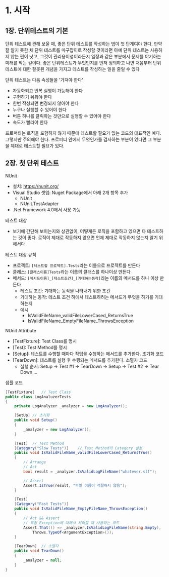 # 1. 시작
## 1장. 단위테스트의 기본
단위 테스트에 관해 보울 때, 좋은 단위 테스트를 작성하는 법이 첫 단계여야 한다. 만약 잘 알지 못한 채 단위 테스트를 마구잡이로 작성할 것이라면 아예 단위 테스트는 사용하지 않는 편이 낫고, 그것이 관리용이성이라든지 일정과 같은 부분에서 문제를 야기하는 미래를 막는 길이다. 좋은 단위테스트가 무엇인지를 먼저 정의하고 나면 처음부터 단위 테스트에 대한 잘못된 개념을 가지고 테스트를 작성하는 일을 줄일 수 있다

단위 테스트는 다음 속성들을 '가져야 한다'
- 자동화되고 반복 실행이 가능해야 한다
- 구현하기 쉬워야 한다
- 한번 작성되면 변경되지 않아야 한다
- 누구나 실행할 수 있어야 한다
- 버튼 하나를 클릭하는 것만으로 실행할 수 있어야 한다
- 속도가 빨라야 한다


프로퍼티는 로직을 포함하지 않기 때문에 테스트할 필요가 없는 코드의 대표적인 예다. 그렇지만 주의해야 한다. 프로퍼티 안에서 무엇인가를 검사하는 부분이 있다면 그 부분을 제대로 테스트할 필요가 있다. 

## 2장. 첫 단위 테스트
NUnit
- 설치: https://nunit.org/
- Visual Studio 셋업: Nuget Package에서 아래 2개 항목 추가
   - NUnit
   - NUnit.TestAdapter
- .Net Framework 4.0에서 사용 가능

테스트 대상
- 보기에 간단해 보이는지와 상관없이, 어떻게든 로직을 포함하고 있으면 다 테스트하는 것이 좋다. 로직이 제대로 작동하지 않으면 언제 제대로 작동하지 않는지 알기 위해서다

테스트 대상 규칙
- 프로젝트: `[테스트할 프로젝트].Tests`라는 이름으로 프로젝트를 만든다
- 클래스: `[클래스이름]Tests`라는 이름의 클래스를 하나이상 만든다
- 메서드: `[메서드이름]_[테스트조건]_[기대하는동작]`라는 이름의 메서드를 하나 이상 만든다
   - 테스트 조건: 기대하는 동작을 나타내기 위한 조건
   - 기대하는 동작: 테스트 조건 하에서 테스트하려는 메서드가 무엇을 하기를 기대하는지
   - 예시
      - IsValidFileName_validFileLowerCased_ReturnsTrue
      - IsValidFileName_EmptyFileName_ThrowsException

NUnit Attribute
- [TestFixture]: Test Class를 명시
- [Test]: Test Method를 명시
- [Setup]: 테스트를 수행할 때마다 작업을 수행하는 메서드를 추가한다. 초기화 코드
- [TearDown]: 테스트를 실행 후 수행되는 메서드를 추가한다. 소멸자 코드
   - 실행 순서: Setup -> Test #1 -> TearDown -> Setup -> Test #2 -> Tear Down ...

샘플 코드
```c#
[TestFixture]   // Test Class 
public class LogAnaluzerTests
{
    private LogAnalyzer _analyzer = new LogAnalyzer();

    [SetUp] // 초기화
    public void Setup()
    {
        _analyzer = new LogAnalyzer();
    }

    [Test]  // Test Method
    [Category("Slow Tests")]    // Test Method의 Category 설정
    public void IsValidFileName_validFileLowerCased_ReturnsTrue()
    {
        // Arrange
        // Act
        bool result = _analyzer.IsValidLogFileName("whatever.slf");

        // Assert
        Assert.IsTrue(result, "파일 이름이 적절하지 않음");
    }

    [Test]
    [Category("Fast Tests")]
    public void IsValidFileName_EmptyFileName_ThrowsException()
    {
        // Act && Assert
        // 특정 Exception에 대해서 처리할 때 사용하는 코드
        Assert.That(() => _analyzer.IsValidLogFileName(string.Empty),
            Throws.TypeOf<ArgumentException>());
    }

    [TearDown]  // 소멸자
    public void TearDown()
    {
        _analyzer = null;
    }
}

```